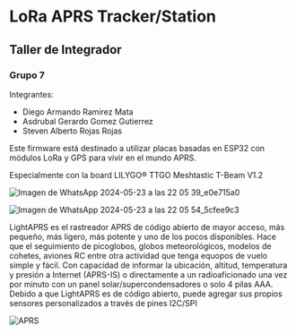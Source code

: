 # LoRa APRS Tracker/Station
## Taller de Integrador
### Grupo 7
Integrantes: 
- Diego Armando Ramirez Mata
- Asdrubal Gerardo Gomez Gutierrez
- Steven Alberto Rojas Rojas


Este firmware está destinado a utilizar placas basadas en ESP32 con módulos LoRa y GPS para vivir en el mundo APRS. 

Especialmente con la board LILYGO® TTGO Meshtastic T-Beam V1.2

![Imagen de WhatsApp 2024-05-23 a las 22 05 39_e0e715a0](https://github.com/dLimerencia/LoRa_APRS_Tracker_Grupo-7/assets/100336056/2e1a0b6e-6793-411a-bcf8-49832c3986e2)

![Imagen de WhatsApp 2024-05-23 a las 22 05 54_5cfee9c3](https://github.com/dLimerencia/LoRa_APRS_Tracker_Grupo-7/assets/100336056/d26a857b-90c2-43e5-9dba-49780193cdbd)

LightAPRS es el rastreador APRS de código abierto de mayor acceso, más pequeño, más ligero, más potente y uno de los pocos disponibles. Hace que el seguimiento de picoglobos, globos meteorológicos, modelos de cohetes, aviones RC entre otra actividad que tenga equopos de vuelo simple y fácil. Con capacidad de informar la ubicación, altitud, temperatura y presión a Internet (APRS-IS) o directamente a un radioaficionado una vez por minuto con un panel solar/supercondensadores o solo 4 pilas AAA. Debido a que LightAPRS es de código abierto, puede agregar sus propios sensores personalizados a través de pines I2C/SPI


![APRS](https://github.com/dLimerencia/LoRa_APRS_Tracker_Grupo-7/assets/171720782/b82ddc08-a35a-4a99-93a2-cd8fa1b41f6c)

